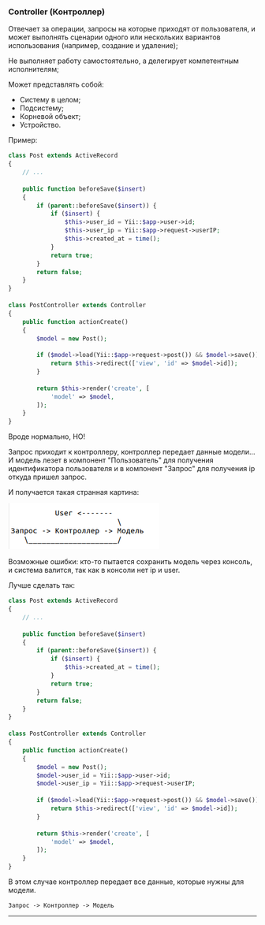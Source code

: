 ### Controller (Контроллер)

Отвечает за операции, запросы на которые приходят от пользователя, и может выполнять сценарии одного или нескольких вариантов использования (например, создание и удаление);

Не выполняет работу самостоятельно, а делегирует компетентным исполнителям;

Может представлять собой:
- Систему в целом;
- Подсистему;
- Корневой объект;
- Устройство.


Пример:
```php
class Post extends ActiveRecord
{
    // ...

    public function beforeSave($insert)
    {
        if (parent::beforeSave($insert)) {
            if ($insert) {
                $this->user_id = Yii::$app->user->id;
                $this->user_ip = Yii::$app->request->userIP;
                $this->created_at = time();
            }
            return true;
        }
        return false;
    }
}

class PostController extends Controller
{
    public function actionCreate()
    {
        $model = new Post();

        if ($model->load(Yii::$app->request->post()) && $model->save()) {
            return $this->redirect(['view', 'id' => $model->id]);
        }

        return $this->render('create', [
            'model' => $model,
        ]);
    }
}
```

Вроде нормально, НО!

Запрос приходит к контроллеру, контроллер передает данные модели...
И модель лезет в компонент "Пользователь" для получения идентификатора пользователя и в компонент "Запрос" для
получения ip откуда пришел запрос.

И получается такая странная картина:

![И получается такая странная картина](demo01.png)

Возможные ошибки: кто-то пытается сохранить модель через консоль, и система валится, так как в консоли нет ip и user.

Лучше сделать так:
```php
class Post extends ActiveRecord
{
    // ...

    public function beforeSave($insert)
    {
        if (parent::beforeSave($insert)) {
            if ($insert) {
                $this->created_at = time();
            }
            return true;
        }
        return false;
    }
}

class PostController extends Controller
{
    public function actionCreate()
    {
        $model = new Post();
        $model->user_id = Yii::$app->user->id;
        $model->user_ip = Yii::$app->request->userIP;

        if ($model->load(Yii::$app->request->post()) && $model->save()) {
            return $this->redirect(['view', 'id' => $model->id]);
        }

        return $this->render('create', [
            'model' => $model,
        ]);
    }
}
```

В этом случае контроллер передает все данные, которые нужны для модели.

    Запрос -> Контроллер -> Модель
___
